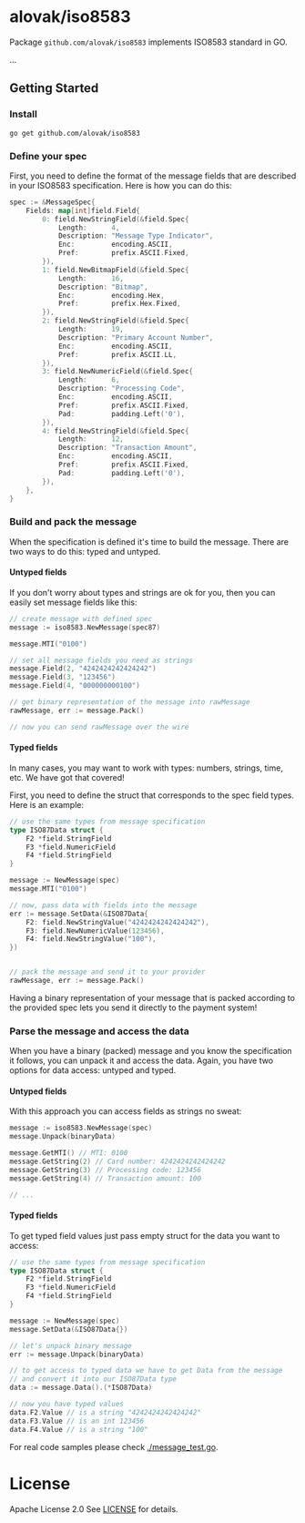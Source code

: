 # alovak/iso8583

Package `github.com/alovak/iso8583` implements ISO8583 standard in GO.

...

## Getting Started

### Install

```
go get github.com/alovak/iso8583
```

### Define your spec

First, you need to define the format of the message fields that are described in your ISO8583 specification.
Here is how you can do this:

```go
spec := &MessageSpec{
	Fields: map[int]field.Field{
		0: field.NewStringField(&field.Spec{
			Length:      4,
			Description: "Message Type Indicator",
			Enc:         encoding.ASCII,
			Pref:        prefix.ASCII.Fixed,
		}),
		1: field.NewBitmapField(&field.Spec{
			Length:      16,
			Description: "Bitmap",
			Enc:         encoding.Hex,
			Pref:        prefix.Hex.Fixed,
		}),
		2: field.NewStringField(&field.Spec{
			Length:      19,
			Description: "Primary Account Number",
			Enc:         encoding.ASCII,
			Pref:        prefix.ASCII.LL,
		}),
		3: field.NewNumericField(&field.Spec{
			Length:      6,
			Description: "Processing Code",
			Enc:         encoding.ASCII,
			Pref:        prefix.ASCII.Fixed,
			Pad:         padding.Left('0'),
		}),
		4: field.NewStringField(&field.Spec{
			Length:      12,
			Description: "Transaction Amount",
			Enc:         encoding.ASCII,
			Pref:        prefix.ASCII.Fixed,
			Pad:         padding.Left('0'),
		}),
	},
}
```

### Build and pack the message

When the specification is defined it's time to build the message. There are two ways to do this: typed and untyped.

#### Untyped fields

If you don't worry about types and strings are ok for you, then you can easily set message fields like this:


```go
// create message with defined spec
message := iso8583.NewMessage(spec87)

message.MTI("0100")

// set all message fields you need as strings
message.Field(2, "4242424242424242")
message.Field(3, "123456")
message.Field(4, "000000000100")

// get binary representation of the message into rawMessage
rawMessage, err := message.Pack()

// now you can send rawMessage over the wire
```

#### Typed fields

In many cases, you may want to work with types: numbers, strings, time, etc. We have got that covered!

First, you need to define the struct that corresponds to the spec field types. Here is an example:

```go
// use the same types from message specification
type ISO87Data struct {
	F2 *field.StringField
	F3 *field.NumericField
	F4 *field.StringField
}

message := NewMessage(spec)
message.MTI("0100")

// now, pass data with fields into the message 
err := message.SetData(&ISO87Data{
	F2: field.NewStringValue("4242424242424242"),
	F3: field.NewNumericValue(123456),
	F4: field.NewStringValue("100"),
})


// pack the message and send it to your provider
rawMessage, err := message.Pack()
```


Having a binary representation of your message that is packed according to the provided spec lets you send it directly to the payment system!

### Parse the message and access the data

When you have a binary (packed) message and you know the specification it follows, you can unpack it and access the data. Again, you have two options for data access: untyped and typed.

#### Untyped fields

With this approach you can access fields as strings no sweat:

```go
message := iso8583.NewMessage(spec)
message.Unpack(binaryData)

message.GetMTI() // MTI: 0100
message.GetString(2) // Card number: 4242424242424242
message.GetString(3) // Processing code: 123456
message.GetString(4) // Transaction amount: 100

// ...
```

#### Typed fields

To get typed field values just pass empty struct for the data you want to access:

```go
// use the same types from message specification
type ISO87Data struct {
	F2 *field.StringField
	F3 *field.NumericField
	F4 *field.StringField
}

message := NewMessage(spec)
message.SetData(&ISO87Data{})

// let's unpack binary message
err := message.Unpack(binaryData)

// to get access to typed data we have to get Data from the message
// and convert it into our ISO87Data type
data := message.Data().(*ISO87Data)

// now you have typed values
data.F2.Value // is a string "4242424242424242"
data.F3.Value // is an int 123456
data.F4.Value // is a string "100"
```

For real code samples please check [./message_test.go](./message_test.go).

# License

Apache License 2.0 See [LICENSE](LICENSE) for details.
